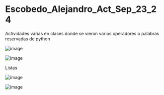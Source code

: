 # Escobedo_Alejandro_Act_Sep_23_24

Actividades varias en clases donde se vieron varios operadores o palabras reservadas de python

![image](https://github.com/user-attachments/assets/7ee3f013-ccf6-405d-88b3-b109d7494c36)

![image](https://github.com/user-attachments/assets/e545df29-4d95-4743-b2cc-1d2bca5ee241)


Listas

![image](https://github.com/user-attachments/assets/94f5a9af-cb21-40b6-985c-7786153943e9)

![image](https://github.com/user-attachments/assets/eafa3e74-432e-4453-af23-27de7ff9cd96)

